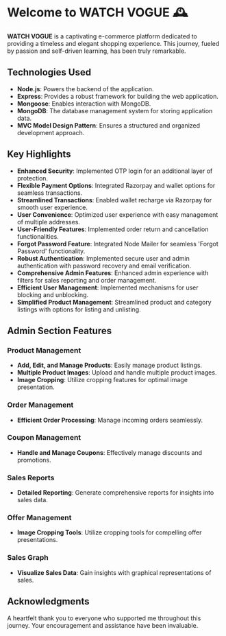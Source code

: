 
# Welcome to WATCH VOGUE 🕰️

**WATCH VOGUE** is a captivating e-commerce platform dedicated to providing a timeless and elegant shopping experience. This journey, fueled by passion and self-driven learning, has been truly remarkable.

## Technologies Used
- **Node.js**: Powers the backend of the application.
- **Express**: Provides a robust framework for building the web application.
- **Mongoose**: Enables interaction with MongoDB.
- **MongoDB**: The database management system for storing application data.
- **MVC Model Design Pattern**: Ensures a structured and organized development approach.

## Key Highlights
- **Enhanced Security**: Implemented OTP login for an additional layer of protection.
- **Flexible Payment Options**: Integrated Razorpay and wallet options for seamless transactions.
- **Streamlined Transactions**: Enabled wallet recharge via Razorpay for smooth user experience.
- **User Convenience**: Optimized user experience with easy management of multiple addresses.
- **User-Friendly Features**: Implemented order return and cancellation functionalities.
- **Forgot Password Feature**: Integrated Node Mailer for seamless 'Forgot Password' functionality.
- **Robust Authentication**: Implemented secure user and admin authentication with password recovery and email verification.
- **Comprehensive Admin Features**: Enhanced admin experience with filters for sales reporting and order management.
- **Efficient User Management**: Implemented mechanisms for user blocking and unblocking.
- **Simplified Product Management**: Streamlined product and category listings with options for listing and unlisting.

## Admin Section Features
### Product Management
- **Add, Edit, and Manage Products**: Easily manage product listings.
- **Multiple Product Images**: Upload and handle multiple product images.
- **Image Cropping**: Utilize cropping features for optimal image presentation.

### Order Management
- **Efficient Order Processing**: Manage incoming orders seamlessly.

### Coupon Management
- **Handle and Manage Coupons**: Effectively manage discounts and promotions.

### Sales Reports
- **Detailed Reporting**: Generate comprehensive reports for insights into sales data.

### Offer Management
- **Image Cropping Tools**: Utilize cropping tools for compelling offer presentations.

### Sales Graph
- **Visualize Sales Data**: Gain insights with graphical representations of sales.

## Acknowledgments
A heartfelt thank you to everyone who supported me throughout this journey. Your encouragement and assistance have been invaluable.
